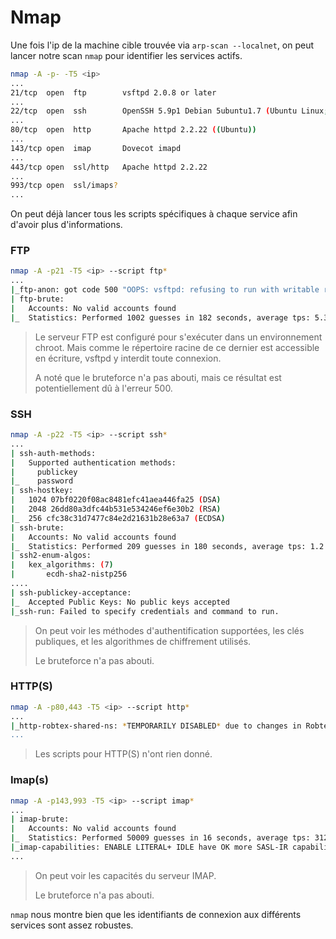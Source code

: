 # Nmap

Une fois l'ip de la machine cible trouvée via `arp-scan --localnet`, on peut lancer notre scan `nmap` pour identifier les services actifs.

```bash
nmap -A -p- -T5 <ip>
...
21/tcp  open  ftp        vsftpd 2.0.8 or later
...
22/tcp  open  ssh        OpenSSH 5.9p1 Debian 5ubuntu1.7 (Ubuntu Linux; protocol 2.0)
...
80/tcp  open  http       Apache httpd 2.2.22 ((Ubuntu))
...
143/tcp open  imap       Dovecot imapd
...
443/tcp open  ssl/http   Apache httpd 2.2.22
...
993/tcp open  ssl/imaps?
...
```

On peut déjà lancer tous les scripts spécifiques à chaque service afin d'avoir plus d'informations.

### FTP
```bash
nmap -A -p21 -T5 <ip> --script ftp*
...
|_ftp-anon: got code 500 "OOPS: vsftpd: refusing to run with writable root inside chroot()".
| ftp-brute:
|   Accounts: No valid accounts found
|_  Statistics: Performed 1002 guesses in 182 seconds, average tps: 5.3
```
> Le serveur FTP est configuré pour s'exécuter dans un environnement chroot. Mais comme le répertoire racine de ce dernier est accessible en écriture, vsftpd y interdit toute connexion.
>
> A noté que le bruteforce n'a pas abouti, mais ce résultat est potentiellement dû à l'erreur 500.

### SSH
```bash
nmap -A -p22 -T5 <ip> --script ssh*
...
| ssh-auth-methods:
|   Supported authentication methods:
|     publickey
|_    password
| ssh-hostkey:
|   1024 07bf0220f08ac8481efc41aea446fa25 (DSA)
|   2048 26dd80a3dfc44b531e534246ef6e30b2 (RSA)
|_  256 cfc38c31d7477c84e2d21631b28e63a7 (ECDSA)
| ssh-brute:
|   Accounts: No valid accounts found
|_  Statistics: Performed 209 guesses in 180 seconds, average tps: 1.2
| ssh2-enum-algos:
|   kex_algorithms: (7)
|       ecdh-sha2-nistp256
....
| ssh-publickey-acceptance:
|_  Accepted Public Keys: No public keys accepted
|_ssh-run: Failed to specify credentials and command to run.
```
> On peut voir les méthodes d'authentification supportées, les clés publiques, et les algorithmes de chiffrement utilisés.
>
> Le bruteforce n'a pas abouti.

### HTTP(S)
```bash
nmap -A -p80,443 -T5 <ip> --script http*
...
|_http-robtex-shared-ns: *TEMPORARILY DISABLED* due to changes in Robtex's API. See https://www.robtex.com/api/
...
```
> Les scripts pour HTTP(S) n'ont rien donné.

### Imap(s)
```bash
nmap -A -p143,993 -T5 <ip> --script imap*
...
| imap-brute:
|   Accounts: No valid accounts found
|_  Statistics: Performed 50009 guesses in 16 seconds, average tps: 3125.6
|_imap-capabilities: ENABLE LITERAL+ IDLE have OK more SASL-IR capabilities STARTTLS IMAP4rev1 ID listed Pre-login LOGINDISABLEDA0001 LOGIN-REFERRALS post-login
...
```
> On peut voir les capacités du serveur IMAP.
>
> Le bruteforce n'a pas abouti.

`nmap` nous montre bien que les identifiants de connexion aux différents services sont assez robustes.
